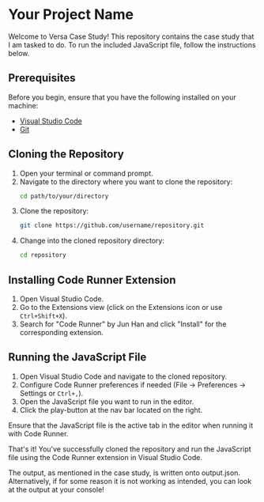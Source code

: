 # Your Project Name

Welcome to Versa Case Study! This repository contains the case study that I am tasked to do. To run the included JavaScript file, follow the instructions below.

## Prerequisites

Before you begin, ensure that you have the following installed on your machine:

- [Visual Studio Code](https://code.visualstudio.com/)
- [Git](https://git-scm.com/)

## Cloning the Repository

1. Open your terminal or command prompt.
2. Navigate to the directory where you want to clone the repository:
    ```bash
    cd path/to/your/directory
    ```
3. Clone the repository:
    ```bash
    git clone https://github.com/username/repository.git
    ```
4. Change into the cloned repository directory:
    ```bash
    cd repository
    ```

## Installing Code Runner Extension

1. Open Visual Studio Code.
2. Go to the Extensions view (click on the Extensions icon or use `Ctrl+Shift+X`).
3. Search for "Code Runner" by Jun Han and click "Install" for the corresponding extension.

## Running the JavaScript File

1. Open Visual Studio Code and navigate to the cloned repository.
2. Configure Code Runner preferences if needed (File -> Preferences -> Settings or `Ctrl+,`).
3. Open the JavaScript file you want to run in the editor.
4. Click the play-button at the nav bar located on the right.

Ensure that the JavaScript file is the active tab in the editor when running it with Code Runner.

That's it! You've successfully cloned the repository and run the JavaScript file using the Code Runner extension in Visual Studio Code.

The output, as mentioned in the case study, is written onto output.json. Alternatively, if for some reason it is not working as intended, you can look at the output at your console!

